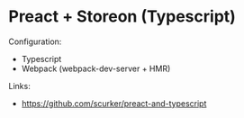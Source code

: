 # Preact + Storeon (Typescript)

Configuration:

- Typescript
- Webpack (webpack-dev-server + HMR)

Links:

- https://github.com/scurker/preact-and-typescript
